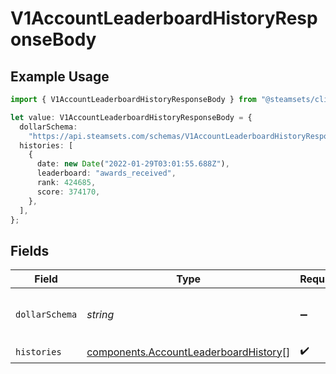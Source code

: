 # V1AccountLeaderboardHistoryResponseBody

## Example Usage

```typescript
import { V1AccountLeaderboardHistoryResponseBody } from "@steamsets/client-ts/models/components";

let value: V1AccountLeaderboardHistoryResponseBody = {
  dollarSchema:
    "https://api.steamsets.com/schemas/V1AccountLeaderboardHistoryResponseBody.json",
  histories: [
    {
      date: new Date("2022-01-29T03:01:55.688Z"),
      leaderboard: "awards_received",
      rank: 424685,
      score: 374170,
    },
  ],
};
```

## Fields

| Field                                                                                          | Type                                                                                           | Required                                                                                       | Description                                                                                    | Example                                                                                        |
| ---------------------------------------------------------------------------------------------- | ---------------------------------------------------------------------------------------------- | ---------------------------------------------------------------------------------------------- | ---------------------------------------------------------------------------------------------- | ---------------------------------------------------------------------------------------------- |
| `dollarSchema`                                                                                 | *string*                                                                                       | :heavy_minus_sign:                                                                             | A URL to the JSON Schema for this object.                                                      | https://api.steamsets.com/schemas/V1AccountLeaderboardHistoryResponseBody.json                 |
| `histories`                                                                                    | [components.AccountLeaderboardHistory](../../models/components/accountleaderboardhistory.md)[] | :heavy_check_mark:                                                                             | N/A                                                                                            |                                                                                                |
